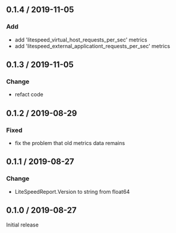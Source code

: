 ## 0.1.4 / 2019-11-05
### Add
- add 'litespeed_virtual_host_requests_per_sec' metrics
- add 'litespeed_external_applicationt_requests_per_sec' metrics

## 0.1.3 / 2019-11-05
### Change
- refact code

## 0.1.2 / 2019-08-29
### Fixed
- fix the problem that old metrics data remains

## 0.1.1 / 2019-08-27
### Change
- LiteSpeedReport.Version to string from float64

## 0.1.0 / 2019-08-27

Initial release
